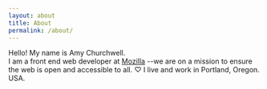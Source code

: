 ```yaml
---
layout: about
title: About
permalink: /about/
---
```


<p>Hello! My name is Amy Churchwell. <br> I am a front end web developer at <a href="https://mozilla.org">Mozilla</a> --we are on a mission to ensure the web is open and accessible to all. ♡ I live and work in Portland, Oregon. USA.</p>